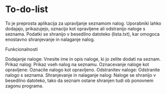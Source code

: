 # To-do-list

To je preprosta aplikacija za upravljanje seznamom nalog. Uporabniki lahko dodajajo, prikazujejo, oznacijo kot opravljene ali odstranijo naloge s seznama. Podatki se shranijo v besedilno datoteko (lista.txt), kar omogoca enostavno shranjevanje in nalaganje nalog.

Funkcionalnosti

Dodajanje naloge: Vnesite ime in opis naloge, ki jo zelite dodati na seznam.
Prikaz nalog: Prikaz vseh nalog na seznamu.
Oznacevanje naloge kot opravljene: Oznacite nalogo kot opravljeno.
Odstranitev naloge: Odstranite nalogo s seznama.
Shranjevanje in nalaganje nalog: Naloge se shranijo v besedilno datoteko, tako da seznam ostane shranjen tudi ob ponovnem zagonu programa.
